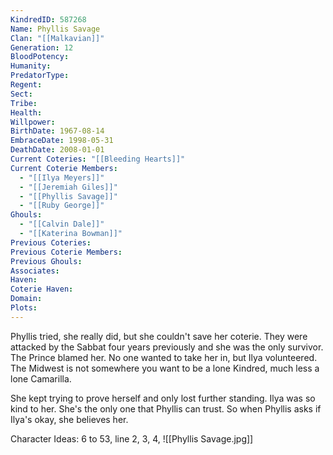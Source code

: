 ```yaml
---
KindredID: 587268
Name: Phyllis Savage
Clan: "[[Malkavian]]"
Generation: 12
BloodPotency: 
Humanity: 
PredatorType: 
Regent: 
Sect: 
Tribe: 
Health: 
Willpower: 
BirthDate: 1967-08-14
EmbraceDate: 1998-05-31
DeathDate: 2008-01-01
Current Coteries: "[[Bleeding Hearts]]"
Current Coterie Members:
  - "[[Ilya Meyers]]"
  - "[[Jeremiah Giles]]"
  - "[[Phyllis Savage]]"
  - "[[Ruby George]]"
Ghouls:
  - "[[Calvin Dale]]"
  - "[[Katerina Bowman]]"
Previous Coteries: 
Previous Coterie Members: 
Previous Ghouls: 
Associates: 
Haven: 
Coterie Haven: 
Domain: 
Plots: 
---
```

Phyllis tried, she really did, but she couldn't save her coterie. They were attacked by the Sabbat four years previously and she was the only survivor. The Prince blamed her. No one wanted to take her in, but Ilya volunteered. The Midwest is not somewhere you want to be a lone Kindred, much less a lone Camarilla. 

She kept trying to prove herself and only lost further standing. Ilya was so kind to her. She's the only one that Phyllis can trust. So when Phyllis asks if Ilya's okay, she believes her. 

Character Ideas: 
6 to 53, line 2, 3, 4,
![[Phyllis Savage.jpg]]